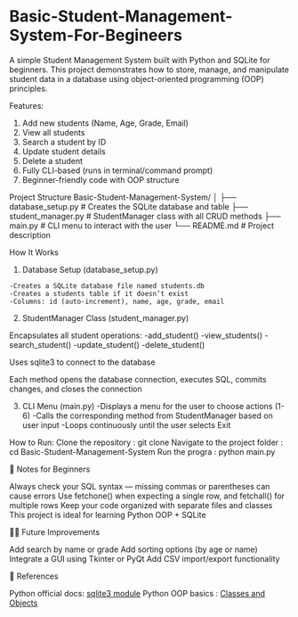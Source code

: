 # Basic-Student-Management-System-For-Begineers
A simple Student Management System built with Python and SQLite for beginners.
This project demonstrates how to store, manage, and manipulate student data in a database using object-oriented programming (OOP) principles.

Features:
  1. Add new students (Name, Age, Grade, Email)
  2. View all students
  3. Search a student by ID
  4. Update student details
  5. Delete a student
  6. Fully CLI-based (runs in terminal/command prompt)
  7. Beginner-friendly code with OOP structure

Project Structure
  Basic-Student-Management-System/
  │
  ├── database_setup.py      # Creates the SQLite database and table
  ├── student_manager.py     # StudentManager class with all CRUD methods
  ├── main.py                # CLI menu to interact with the user
  └── README.md              # Project description

How It Works
  1. Database Setup (database_setup.py)
     
    -Creates a SQLite database file named students.db
    -Creates a students table if it doesn’t exist
    -Columns: id (auto-increment), name, age, grade, email
  
  2. StudentManager Class (student_manager.py)
  
  Encapsulates all student operations:
   -add_student()
   -view_students()
   -search_student()
   -update_student()
   -delete_student()
  
  Uses sqlite3 to connect to the database
  
  Each method opens the database connection, executes SQL, commits changes, and closes the connection
  
  3. CLI Menu (main.py)
   -Displays a menu for the user to choose actions (1-6)
   -Calls the corresponding method from StudentManager based on user input
   -Loops continuously until the user selects Exit


How to Run:
  Clone the repository            : git clone <your-repo-url>
  Navigate to the project folder  : cd Basic-Student-Management-System
  Run the progra                  : python main.py


📝 Notes for Beginners

  Always check your SQL syntax — missing commas or parentheses can cause errors
  Use fetchone() when expecting a single row, and fetchall() for multiple rows
  Keep your code organized with separate files and classes
  This project is ideal for learning Python OOP + SQLite

👨‍💻 Future Improvements

  Add search by name or grade
  Add sorting options (by age or name)
  Integrate a GUI using Tkinter or PyQt
  Add CSV import/export functionality

🔗 References

Python official docs: [sqlite3 module](https://docs.python.org/3/library/sqlite3.html)
Python OOP basics   : [Classes and Objects](https://docs.python.org/3/tutorial/classes.html)
